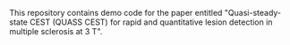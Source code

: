 This repository contains demo code for the paper entitled "Quasi-steady-state CEST (QUASS CEST) for rapid and quantitative lesion detection in multiple sclerosis at 3 T".
